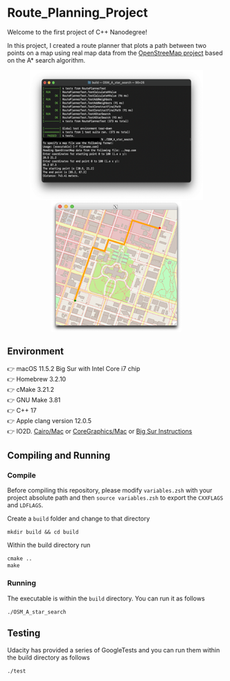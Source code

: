 # Route_Planning_Project
Welcome to the first project of C++ Nanodegree!

In this project, I created a route planner that plots a path between two points on a map using real map data from the [OpenStreeMap project](https://www.openstreetmap.org/#map=5/-28.153/133.275) based on the A* search algorithm.

<center><img src="img/Terminal.png" width="400" height="300" alt="Image of the terminal"/> <img src="img/Results.png" width="300" height="300" alt="Image of the results"/></center>

## Environment
👉 macOS 11.5.2 Big Sur with Intel Core i7 chip  
👉 Homebrew 3.2.10  
👉 cMake 3.21.2  
👉 GNU Make 3.81  
👉 C++ 17  
👉 Apple clang version 12.0.5  
👉 IO2D. [Cairo/Mac](https://github.com/cpp-io2d/P0267_RefImpl/blob/master/BUILDING.md#cairoxlib-on-macos) or [CoreGraphics/Mac](https://github.com/cpp-io2d/P0267_RefImpl/blob/master/BUILDING.md#coregraphicsmac-on-macos) or [Big Sur Instructions](InstallingIO2D_BigSur.md)

## Compiling and Running
### Compile
Before compiling this repository, please modify `variables.zsh` with your project absolute path and then `source variables.zsh` to export the `CXXFLAGS` and `LDFLAGS`.

Create a `build` folder and change to that directory
```
mkdir build && cd build
```

Within the build directory run
```
cmake ..
make
```

### Running
The executable is within the `build` directory. You can run it as follows
```
./OSM_A_star_search
```

## Testing
Udacity has provided a series of GoogleTests and you can run them within the build directory as follows
```
./test
```
